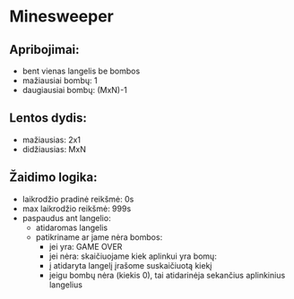 # Minesweeper


## Apribojimai:
- bent vienas langelis be bombos
- mažiausiai bombų: 1
- daugiausiai bombų: (MxN)-1

## Lentos dydis:
- mažiausias: 2x1
- didžiausias: MxN

## Žaidimo logika:
- laikrodžio pradinė reikšmė: 0s
- max laikrodžio reikšmė: 999s
- paspaudus ant langelio:
  - atidaromas langelis
  - patikriname ar jame nėra bombos:
    - jei yra: GAME OVER
    - jei nėra: skaičiuojame kiek aplinkui yra bomų:
     - į atidaryta langelį įrašome suskaičiuotą kiekį
     - jeigu bombų nėra (kiekis 0), tai atidarinėja sekančius aplinkinius langelius